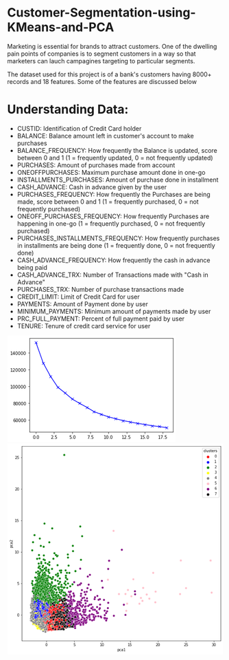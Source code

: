 # Customer-Segmentation-using-KMeans-and-PCA
Marketing is essential for brands to attract customers. One of the dwelling pain points of companies is to segment customers in a way so that marketers can lauch campagines targeting to particular segments.

The dataset used for this project is of a bank's customers having 8000+ records and 18 features. Some of the features are discussed below

# Understanding Data:
- CUSTID: Identification of Credit Card holder 
- BALANCE: Balance amount left in customer's account to make purchases
- BALANCE_FREQUENCY: How frequently the Balance is updated, score between 0 and 1 (1 = frequently updated, 0 = not frequently updated)
- PURCHASES: Amount of purchases made from account
- ONEOFFPURCHASES: Maximum purchase amount done in one-go
- INSTALLMENTS_PURCHASES: Amount of purchase done in installment
- CASH_ADVANCE: Cash in advance given by the user
- PURCHASES_FREQUENCY: How frequently the Purchases are being made, score between 0 and 1 (1 = frequently purchased, 0 = not frequently purchased)
- ONEOFF_PURCHASES_FREQUENCY: How frequently Purchases are happening in one-go (1 = frequently purchased, 0 = not frequently purchased)
- PURCHASES_INSTALLMENTS_FREQUENCY: How frequently purchases in installments are being done (1 = frequently done, 0 = not frequently done)
- CASH_ADVANCE_FREQUENCY: How frequently the cash in advance being paid
- CASH_ADVANCE_TRX: Number of Transactions made with "Cash in Advance"
- PURCHASES_TRX: Number of purchase transactions made
- CREDIT_LIMIT: Limit of Credit Card for user
- PAYMENTS: Amount of Payment done by user
- MINIMUM_PAYMENTS: Minimum amount of payments made by user  
- PRC_FULL_PAYMENT: Percent of full payment paid by user
- TENURE: Tenure of credit card service for user

![Elbow method to get the best no of clusters](https://github.com/aeshna25/Aeshna_Portfolio/blob/main/images/mrelbow.png)
![PCA for KMEANS clusters](https://github.com/aeshna25/Aeshna_Portfolio/blob/main/images/mrpca.png)
